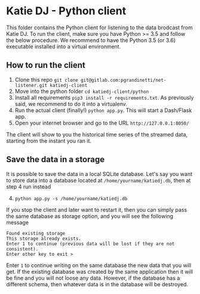 Katie DJ - Python client
========================

This folder contains the Python client for listening to the data brodcast from Katie DJ. To run the client, make sure you have Python >= 3.5 and follow the below procedure. We recommend to have the Python 3.5 (or 3.6) executable installed into a virtual environment.


## How to run the client

  1. Clone this repo `git clone git@gitlab.com:pgrandinetti/net-listener.git katiedj-client`
  2. Move into the python folder `cd katiedj-client/python`
  3. Install all requirements `pip3 install -r requirements.txt`. As previously said, we recommend to do it into a virtualenv.
  4. Run the actual client (finally!) `python app.py`. This will start a Dash/Flask app.
  5. Open your internet browser and go to the URL `http://127.0.0.1:8050/`

The client will show to you the historical time series of the streamed data, starting from the instant you ran it.


## Save the data in a storage

It is possible to save the data in a local SQLite database. Let's say you want to store data into a database located at `/home/yourname/katiedj.db`, then at step 4 run instead

  4. `python app.py -s /home/yourname/katiedj.db`

If you stop the client and later want to restart it, then you can simply pass the same database as storage option, and you will see the following message


```
Found existing storage
This storage already exists.
Enter 1 to continue (previous data will be lost if they are not consistent).
Enter other key to exit > 
```

Enter `1` to continue writing on the same database the new data that you will get. If the existing database was created by the same application then it will be fine and you will not loose any data. However, if the database has a different schema, then whatever data is in the database will be destroyed.

